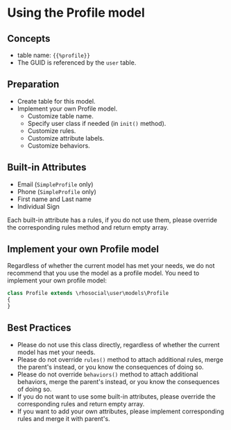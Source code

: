 # Using the Profile model

## Concepts

- table name: `{{%profile}}`
- The GUID is referenced by the `user` table.

## Preparation

- Create table for this model.
- Implement your own Profile model.
  - Customize table name.
  - Specify user class if needed (in `init()` method).
  - Customize rules.
  - Customize attribute labels.
  - Customize behaviors.

## Built-in Attributes

- Email (`SimpleProfile` only)
- Phone (`SimpleProfile` only)
- First name and Last name
- Individual Sign

Each built-in attribute has a rules, if you do not use them, please override the corresponding rules method and return empty array.

## Implement your own Profile model

Regardless of whether the current model has met your needs, we do not recommend
that you use the model as a profile model. You need to implement your own profile model:

```php
class Profile extends \rhosocial\user\models\Profile
{
}
```

## Best Practices

- Please do not use this class directly, regardless of whether the current model has met your needs.
- Please do not override `rules()` method to attach additional rules, merge the parent's instead, or you know the consequences of doing so.
- Please do not override `behaviors()` method to attach additional behaviors, merge the parent's instead, or you know the consequences of doing so.
- If you do not want to use some built-in attributes, please override the corresponding
rules and return empty array.
- If you want to add your own attributes, please implement corresponding
rules and merge it with parent's.
